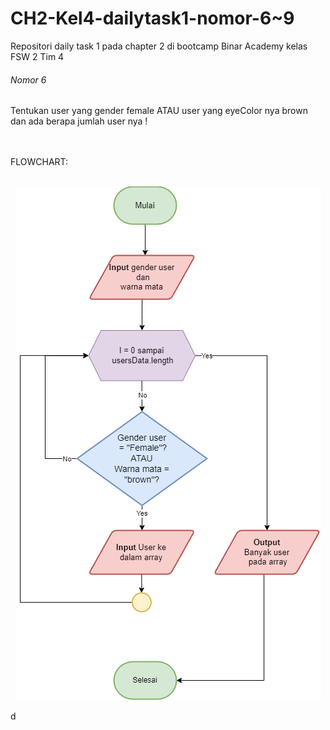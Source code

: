 # CH2-Kel4-dailytask1-nomor-6~9

Repositori daily task 1 pada chapter 2 di bootcamp Binar Academy kelas FSW 2 Tim 4

<h6>Nomor 6</h6>
Tentukan user yang gender female ATAU user yang eyeColor nya brown dan ada berapa jumlah user nya !

<br><br>
FLOWCHART:
<br><br>

<p style="text-align: center">
  <img  src="/Flowchart/Number6.drawio.png">
</p>
d
